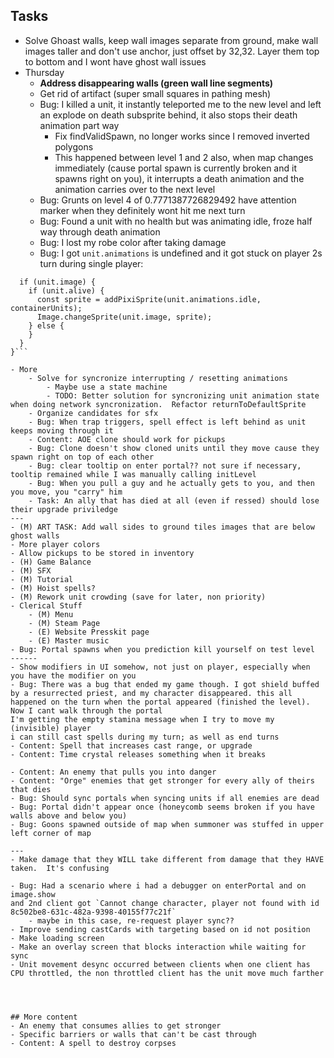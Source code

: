 
## Tasks
- Solve Ghoast walls, keep wall images separate from ground, make wall images taller and don't use anchor, just offset by 32,32.  Layer them top to bottom and I wont have ghost wall issues
- Thursday 
    - **Address disappearing walls (green wall line segments)**
    - Get rid of artifact (super small squares in pathing mesh)
    - Bug: I killed a unit, it instantly teleported me to the new level and left an explode on death subsprite behind, it also stops their death animation part way
        - Fix findValidSpawn, no longer works since I removed inverted polygons
        - This happened between level 1 and 2 also, when map changes immediately (cause portal spawn is currently broken and it spawns right on you), it interrupts a death animation
        and the animation carries over to the next level
    - Bug: Grunts on level 4 of 0.7771387726829492 have attention marker when they definitely wont hit me next turn
    - Bug: Found a unit with no health but was animating idle, froze half way through death animation
    - Bug: I lost my robe color after taking damage
    - Bug: I got `unit.animations` is undefined and it got stuck on player 2s turn during single player:
```export function returnToDefaultSprite(unit) {
  if (unit.image) {
    if (unit.alive) {
      const sprite = addPixiSprite(unit.animations.idle, containerUnits);
      Image.changeSprite(unit.image, sprite);
    } else {
    }
  }
}```
    
- More
    - Solve for syncronize interrupting / resetting animations
        - Maybe use a state machine
        - TODO: Better solution for syncronizing unit animation state when doing network syncronization.  Refactor returnToDefaultSprite
    - Organize candidates for sfx
    - Bug: When trap triggers, spell effect is left behind as unit keeps moving through it
    - Content: AOE clone should work for pickups
    - Bug: Clone doesn't show cloned units until they move cause they spawn right on top of each other
    - Bug: clear tooltip on enter portal?? not sure if necessary, tooltip remained while I was manually calling initLevel
    - Bug: When you pull a guy and he actually gets to you, and then you move, you "carry" him
    - Task: An ally that has died at all (even if ressed) should lose their upgrade priviledge
---
- (M) ART TASK: Add wall sides to ground tiles images that are below ghost walls
- More player colors
- Allow pickups to be stored in inventory
- (H) Game Balance
- (M) SFX
- (M) Tutorial
- (M) Hoist spells?
- (M) Rework unit crowding (save for later, non priority)
- Clerical Stuff
    - (M) Menu
    - (M) Steam Page
    - (E) Website Presskit page
    - (E) Master music
- Bug: Portal spawns when you prediction kill yourself on test level
------
- Show modifiers in UI somehow, not just on player, especially when you have the modifier on you
- Bug: There was a bug that ended my game though. I got shield buffed by a resurrected priest, and my character disappeared. this all happened on the turn when the portal appeared (finished the level). Now I cant walk through the portal
I'm getting the empty stamina message when I try to move my (invisible) player
i can still cast spells during my turn; as well as end turns
- Content: Spell that increases cast range, or upgrade
- Content: Time crystal releases something when it breaks

- Content: An enemy that pulls you into danger
- Content: "Orge" enemies that get stronger for every ally of theirs that dies
- Bug: Should sync portals when syncing units if all enemies are dead
- Bug: Portal didn't appear once (honeycomb seems broken if you have walls above and below you)
- Bug: Goons spawned outside of map when summoner was stuffed in upper left corner of map

---
- Make damage that they WILL take different from damage that they HAVE taken.  It's confusing

- Bug: Had a scenario where i had a debugger on enterPortal and on image.show
and 2nd client got `Cannot change character, player not found with id 8c502be8-631c-482a-9398-40155f77c21f`
    - maybe in this case, re-request player sync??
- Improve sending castCards with targeting based on id not position
- Make loading screen
- Make an overlay screen that blocks interaction while waiting for sync
- Unit movement desync occurred between clients when one client has CPU throttled, the non throttled client has the unit move much farther




## More content
- An enemy that consumes allies to get stronger
- Specific barriers or walls that can't be cast through
- Content: A spell to destroy corpses